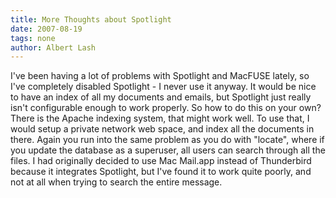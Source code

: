```yaml
---
title: More Thoughts about Spotlight
date: 2007-08-19
tags: none
author: Albert Lash
---
```

I've been having a lot of problems with Spotlight and MacFUSE lately, so I've completely disabled Spotlight - I never use it anyway. It would be nice to have an index of all my documents and emails, but Spotlight just really isn't configurable enough to work properly. So how to do this on your own? There is the Apache indexing system, that might work well. To use that, I would setup a private network web space, and index all the documents in there. Again you run into the same problem as you do with "locate", where if you update the database as a superuser, all users can search through all the files. I had originally decided to use Mac Mail.app instead of Thunderbird because it integrates Spotlight, but I've found it to work quite poorly, and not at all when trying to search the entire message.

